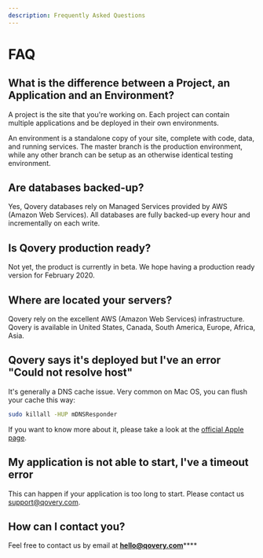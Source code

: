 ```yaml
---
description: Frequently Asked Questions
---
```


# FAQ

## What is the difference between a Project, an Application and an Environment?

A project is the site that you're working on. Each project can contain multiple applications and be deployed in their own environments.

An environment is a standalone copy of your site, complete with code, data, and running services. The master branch is the production environment, while any other branch can be setup as an otherwise identical testing environment. 

## Are databases backed-up?

Yes, Qovery databases rely on Managed Services provided by AWS \(Amazon Web Services\). All databases are fully backed-up every hour and incrementally on each write.

## Is Qovery production ready?

Not yet, the product is currently in beta. We hope having a production ready version for February 2020.

## Where are located your servers?

Qovery rely on the excellent AWS \(Amazon Web Services\) infrastructure. Qovery is available in United States, Canada, South America, Europe, Africa, Asia. 

## Qovery says it's deployed but I've an error "Could not resolve host"

It's generally a DNS cache issue. Very common on Mac OS, you can flush your cache this way:

```bash
sudo killall -HUP mDNSResponder
```

If you want to know more about it, please take a look at the [official Apple page](https://support.apple.com/en-us/HT202516). 

## My application is not able to start, I've a timeout error

This can happen if your application is too long to start. Please contact us [support@qovery.com](mailto:support@qovery.com).

## How can I contact you?

Feel free to contact us by email at [**hello@qovery.com**](mailto:hello@qovery.com)\*\*\*\*

